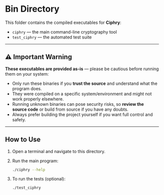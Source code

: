 # Bin Directory

This folder contains the compiled executables for **Ciphry**:

* `ciphry` — the main command-line cryptography tool
* `test_ciphry` — the automated test suite

---

## ⚠️ Important Warning

**These executables are provided as-is** — please be cautious before running them on your system:

* Only run these binaries if you **trust the source** and understand what the program does.
* They were compiled on a specific system/environment and might not work properly elsewhere.
* Running unknown binaries can pose security risks, so **review the source code** or build from source if you have any doubts.
* Always prefer building the project yourself if you want full control and safety.

---

## How to Use

1. Open a terminal and navigate to this directory.

2. Run the main program:

   ```bash
   ./ciphry --help
   ```

3. To run the tests (optional):

   ```bash
   ./test_ciphry
   ```


